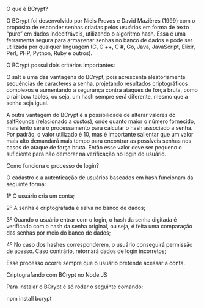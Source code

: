 O que é BCrypt?

O BCrypt foi desenvolvido por Niels Provos e David Mazières (1999) com o propósito de esconder senhas criadas pelos usuários em forma de texto “puro” em dados indecifráveis, utilizando o algoritmo hash. Essa é uma ferramenta segura para armazenar senhas no banco de dados e pode ser utilizada por qualquer linguagem (C, C ++, C #, Go, Java, JavaScript, Elixir, Perl, PHP, Python, Ruby e outros).

O BCrypt possui dois critérios importantes:

O salt é uma das vantagens do BCrypt, pois acrescenta aleatoriamente sequências de caracteres a senha, projetando resultados criptográficos complexos e aumentando a segurança contra ataques de força bruta, como o rainbow tables, ou seja, um hash sempre será diferente, mesmo que a senha seja igual.

A outra vantagem do BCrypt é a possibilidade de alterar valores do saltRounds (relacionado a custos), onde quanto maior o número fornecido, mais lento será o processamento para calcular o hash associado a senha. Por padrão, o valor utilizado é 10, mas é importante salientar que um valor mais alto demandará mais tempo para encontrar as possíveis senhas nos casos de ataque de força bruta. Então esse valor deve ser pequeno o suficiente para não demorar na verificação no login do usuário.

Como funciona o processo de login?

O cadastro e a autenticação de usuários baseados em hash funcionam da seguinte forma:

1º O usuário cria um conta;

2º A senha é criptografada e salva no banco de dados;

3º Quando o usuário entrar com o login, o hash da senha digitada é verificado com o hash da senha original, ou seja, é feita uma comparação das senhas por meio do banco de dados;

4º No caso dos hashes corresponderem, o usuário conseguirá permissão de acesso. Caso contrário, retornará dados de login incorretos;

Esse processo ocorre sempre que o usuário pretende acessar a conta.

Criptografando com BCrypt no Node.JS

Para instalar o BCrypt é só rodar o seguinte comando:

npm install bcrypt
